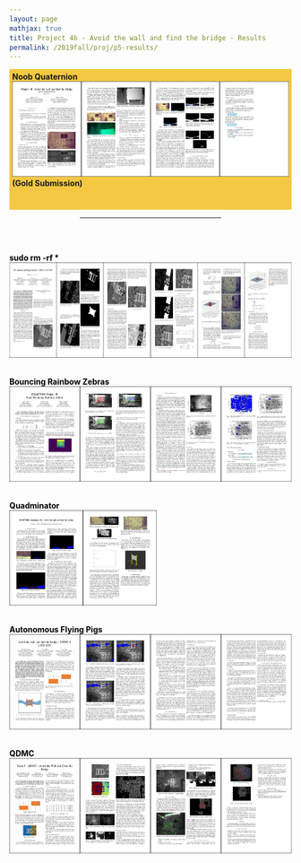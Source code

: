 ```yaml
---
layout: page
mathjax: true
title: Project 4b - Avoid the wall and find the bridge - Results
permalink: /2019fall/proj/p5-results/
---
```



<!-- Gold -->
<p style="background-color:#f4c842; padding:5px">
<b><b>Noob Quaternion</b><br>
</b><a href="/Reports/p4b/aroraprateek.pdf">
<img src="/Reports/p4b/aroraprateek.jpg" height="170"></a><br>
<b>(Gold Submission)<br>
<br><br>


<!-- Other Submissions -->

<p></p>

<center>
<hr width="50%">
</center>
<br><br>

<font color="black">

<b><b><text>sudo rm -rf *</text></b><br>
</b><a href="/Reports/p4b/rehmnicholas.pdf"> 
<img src="/Reports/p4b/rehmnicholas.jpg" height="170"></a>
<br><br>

<b><b>Bouncing Rainbow Zebras</b><br>
</b><a href="/Reports/p4b/holumerik.pdf"> 
<img src="/Reports/p4b/holumerik.jpg" height="170"></a>
<br><br>


<b><b>Quadminator</b><br>
</b><a href="/Reports/p4b/carrilloestefany.pdf"> 
<img src="/Reports/p4b/carrilloestefany.jpg" height="170"></a>
<br><br>

<b><b>Autonomous Flying Pigs</b><br>
</b><a href="/Reports/p4b/lumbaravi.pdf"> 
<img src="/Reports/p4b/lumbaravi.jpg" height="170"></a>
<br><br>

<b><b>QDMC</b><br>
</b><a href="/Reports/p4b/kurtiaktimothy.pdf"> 
<img src="/Reports/p4b/kurtiaktimothy.jpg" height="170"></a>
<br><br>
